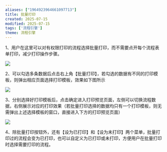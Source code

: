 ```yaml
---
aliases: ["1964923964661097713"]
title: 批量打印
created: 2025-07-15
modified: 2025-07-15
tags: ['流程引擎']
theme: 流程引擎
---
```


1、用户在这里可以对有权限打印的流程选择批量打印，而不需要点开每个流程表单打印，减少打印操作步骤。

![](e8ec4912ee03896dc7c50ab48ed48ae6.jpg)

2、可以勾选多条数据后点击右上角【批量打印】，若勾选的数据有不同的打印模板，则弹出相应页面选择打印模板，效果如下图所示

![](4307cfdaaffa8f8ebb27c0245e3fdf90.jpg)

3、分别选择好打印模板后，点击确定进入打印预览页面，左侧可以切换流程数据，右侧展示对应的打印效果（若批量打印选择的数据均只有一个打印模板，则无需弹出上述选择模板的窗口，直接进入下方的打印预览页面）

![](f9e97a540581e5641908d362fb01e53c.jpg)

4、除批量打印按钮外，还有【设为已打印】和【设为未打印】两个菜单，批量打印过的流程会变为已打印，也可以自定义为已打印或未打印，方便用户在批量打印时选择需要打印的流程。